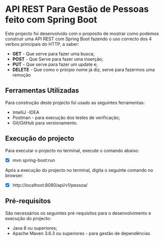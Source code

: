 # API REST Para Gestão de Pessoas feito com Spring Boot

Este projecto foi desenvolvido com o propósito de mostrar como podemos construir uma API REST com Spring Boot fazendo o uso correcto dos 4 verbos principais do HTTP, a saber:
- **GET** - Que serve para fazer uma busca;
- **POST** - Que Serve para fazer uma inserção;
- **PUT** - Que serve para fazer um update e;
- **DELETE** - Que como o prórpio nome já diz, serve para fazermos uma remoção

## Ferramentas Utilizadas
Para construção deste projecto foi usado as seguintes ferramentas:
- IntelliJ -IDEA
- Postman - para execução dos testes de verificação;
- Git/GitHub para versionamento.

## Execução do projecto
Para executar o projecto no terminal, execute o comando abaixo:
- [x] mvn spring-boot:run

Após a execução do projecto no terminal, digita o seguinte comando no browser:
- [x] http://localhost:8080/api/v1/pessoa/

## Pré-requisitos
São necessários os seguintes pré-requisitos para o desenvolvimento e execução do projecto:
- Java 8 ou superiores;
- Apache Maven 3.6.3 ou superiores - para gestão de dependências

